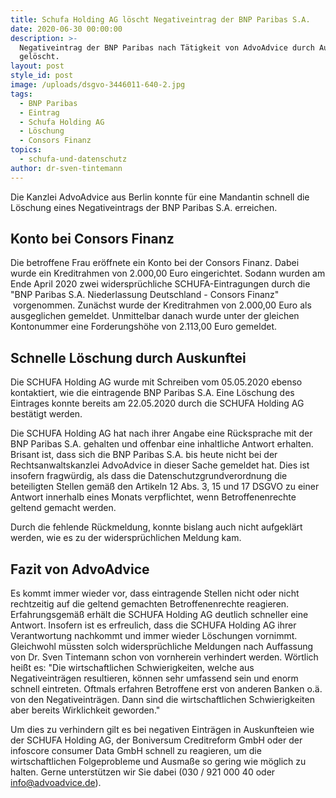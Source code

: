 ```yaml
---
title: Schufa Holding AG löscht Negativeintrag der BNP Paribas S.A.
date: 2020-06-30 00:00:00
description: >-
  Negativeintrag der BNP Paribas nach Tätigkeit von AdvoAdvice durch Auskunftei
  gelöscht.
layout: post
style_id: post
image: /uploads/dsgvo-3446011-640-2.jpg
tags:
  - BNP Paribas
  - Eintrag
  - Schufa Holding AG
  - Löschung
  - Consors Finanz
topics:
  - schufa-und-datenschutz
author: dr-sven-tintemann
---
```


Die Kanzlei AdvoAdvice aus Berlin konnte für eine Mandantin schnell die Löschung eines Negativeintrags der BNP Paribas S.A. erreichen.

## Konto bei Consors Finanz

Die betroffene Frau eröffnete ein Konto bei der Consors Finanz. Dabei wurde ein Kreditrahmen von 2.000,00 Euro eingerichtet. Sodann wurden am Ende April 2020 zwei widersprüchliche SCHUFA-Eintragungen durch die "BNP Paribas S.A. Niederlassung Deutschland - Consors Finanz" &nbsp;vorgenommen. Zunächst wurde der Kreditrahmen von 2.000,00 Euro als ausgeglichen gemeldet. Unmittelbar danach wurde unter der gleichen Kontonummer eine Forderungshöhe von 2.113,00 Euro gemeldet.&nbsp;

## Schnelle Löschung durch Auskunftei

Die SCHUFA Holding AG wurde mit Schreiben vom 05.05.2020 ebenso kontaktiert, wie die eintragende BNP Paribas S.A. Eine Löschung des Eintrages konnte bereits am 22.05.2020 durch die SCHUFA Holding AG bestätigt werden.

Die SCHUFA Holding AG hat nach ihrer Angabe eine Rücksprache mit der BNP Paribas S.A. gehalten und offenbar eine inhaltliche Antwort erhalten. Brisant ist, dass sich die BNP Paribas S.A. bis heute nicht bei der Rechtsanwaltskanzlei AdvoAdvice in dieser Sache gemeldet hat. Dies ist insofern fragwürdig, als dass die Datenschutzgrundverordnung die beteiligten Stellen gemä&szlig; den Artikeln 12 Abs. 3, 15 und 17 DSGVO zu einer Antwort innerhalb eines Monats verpflichtet, wenn Betroffenenrechte geltend gemacht werden.&nbsp;

Durch die fehlende Rückmeldung, konnte bislang auch nicht aufgeklärt werden, wie es zu der widersprüchlichen Meldung kam.&nbsp;

## Fazit von AdvoAdvice

Es kommt immer wieder vor, dass eintragende Stellen nicht oder nicht rechtzeitig auf die geltend gemachten Betroffenenrechte reagieren. Erfahrungsgemä&szlig; erhält die SCHUFA Holding AG deutlich schneller eine Antwort. Insofern ist es erfreulich, dass die SCHUFA Holding AG ihrer Verantwortung nachkommt und immer wieder Löschungen vornimmt. Gleichwohl müssten solch widersprüchliche Meldungen nach Auffassung von Dr. Sven Tintemann schon von vornherein verhindert werden. Wörtlich hei&szlig;t es: "Die wirtschaftlichen Schwierigkeiten, welche aus Negativeinträgen resultieren, können sehr umfassend sein und enorm schnell eintreten. Oftmals erfahren Betroffene erst von anderen Banken o.ä. von den Negativeinträgen. Dann sind die wirtschaftlichen Schwierigkeiten aber bereits Wirklichkeit geworden."

Um dies zu verhindern gilt es bei negativen Einträgen in Auskunfteien wie der SCHUFA Holding AG, der Boniversum Creditreform GmbH oder der infoscore consumer Data GmbH schnell zu reagieren, um die wirtschaftlichen Folgeprobleme und Ausma&szlig;e so gering wie möglich zu halten. Gerne unterstützen wir Sie dabei (030 / 921 000 40 oder info@advoadvice.de).